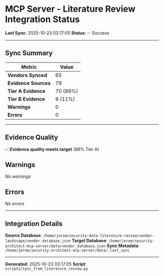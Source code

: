 # MCP Server - Literature Review Integration Status

**Last Sync**: 2025-10-23 03:17:05
**Status**: ✅ Success

---

## Sync Summary

| Metric | Value |
|--------|-------|
| **Vendors Synced** | 65 |
| **Evidence Sources** | 79 |
| **Tier A Evidence** | 70 (89%) |
| **Tier B Evidence** | 9 (11%) |
| **Warnings** | 0 |
| **Errors** | 0 |

---

## Evidence Quality

✅ **Evidence quality meets target** (89% Tier A)

## Warnings

_No warnings_

## Errors

_No errors_

---

## Integration Details

**Source Database**: `/home/jerem/security-data-literature-review/vendor-landscape/vendor-database.json`
**Target Database**: `/home/jerem/security-architect-mcp-server/data/vendor_database.json`
**Sync Metadata**: `/home/jerem/security-architect-mcp-server/data/.last_sync`

---

**Generated**: 2025-10-23 03:17:05
**Script**: `scripts/sync_from_literature_review.py`

